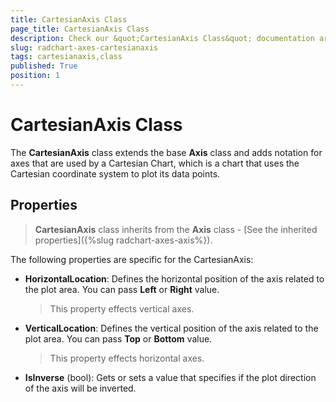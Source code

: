 ```yaml
---
title: CartesianAxis Class
page_title: CartesianAxis Class
description: Check our &quot;CartesianAxis Class&quot; documentation article for RadChart for UWP control.
slug: radchart-axes-cartesianaxis
tags: cartesianaxis,class
published: True
position: 1
---
```


# CartesianAxis Class

The **CartesianAxis** class extends the base **Axis** class and adds notation for axes that are used by a Cartesian Chart, which is a chart that uses the Cartesian coordinate system to plot its data points.

## Properties

>**CartesianAxis** class inherits from the **Axis** class - [See the inherited properties]({%slug radchart-axes-axis%}).

The following properties are specific for the CartesianAxis:

* **HorizontalLocation**: Defines the horizontal position of the axis related to the plot area. You can pass **Left** or **Right** value.

	>This property effects vertical axes.

* **VerticalLocation**: Defines the vertical position of the axis related to the plot area. You can pass **Top** or **Bottom** value.

	>This property effects horizontal axes.

* **IsInverse** (bool): Gets or sets a value that specifies if the plot direction of the axis will be inverted.